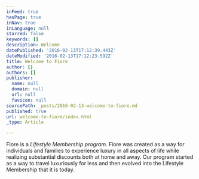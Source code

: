 ```yaml
---
inFeed: true
hasPage: true
inNav: true
inLanguage: null
starred: false
keywords: []
description: Welcome
datePublished: '2016-02-13T17:12:39.443Z'
dateModified: '2016-02-13T17:12:23.592Z'
title: Welcome to Fiore
author: []
authors: []
publisher:
  name: null
  domain: null
  url: null
  favicon: null
sourcePath: _posts/2016-02-13-welcome-to-fiore.md
published: true
url: welcome-to-fiore/index.html
_type: Article

---
```

Fiore is a _Lifestyle Membership program_. Fiore was created as a way for individuals and families to experience luxury in all aspects of life while realizing substantial
discounts both at home and away. Our program started as a way to travel luxuriously for less and then evolved into the Lifestyle Membership that it is today.